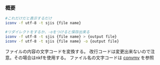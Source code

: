 ### 概要
```bash
#これだけだと表示するだけ
iconv -f utf-8 -t sjis {file name}

#リダイレクトをするか、-oをつけると保存出来る
iconv -f utf-8 -t sjis {file name} > {output file}
iconv -f utf-8 -t sjis {file name} -o {output file}
```
ファイルの内容の文字コードを変換する。
改行コードは変更出来ないので注意。その場合はnkfを使用する。
ファイル名の文字コードは [convmv](./convmv.md) を参照

